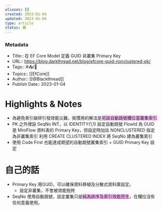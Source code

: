 ```yaml
---
aliases: []
created: 2023-01-04
updated: 2023-01-04
type: article
status: 🟩
---
```

### Metadata
- Title:: 在 EF Core Model 定義 GUID 非叢集 Primary Key
- URL:: https://blog.darkthread.net/blog/efcore-guid-nonclustered-pk/
- Tags:: #📥️/📰️ 
- Topics:: [[EfCore]]
- Author:: [[@Blackthread]]
- Publish Date:: 2023-01-04

# Highlights & Notes
- 為避免索引破碎引發效能災難，我慣用的解法是<span style="background:#fdbfff">另設自動跳號欄位當叢集索引</span>
- PK 之外增設 SeqNo INT，以 IDENTITY(1,1) 設定自動跳號 FlowId 為 GUID 是 MiniFlow 資料表的 Primary Key，但設定時加註 NONCLUSTERED 指定為非叢集索引 利用 CREATE CLUSTERED INDEX 將 SeqNo 建為叢集索引
- 使用 Code First 也能達成期望的自動跳號叢集索引 + GUID Primary Key 設定

# 自己的話
- Primary Key 用GUID，可以確保資料移植及分散式資料庫設定。
	- 設定非叢集，不會被效能拖挎
- SeqNo 使用自動跳號，設定叢集只是<span style="background:#fdbfff">純為排序及索引效能而生</span>，在欄位沒有任何意義使用。